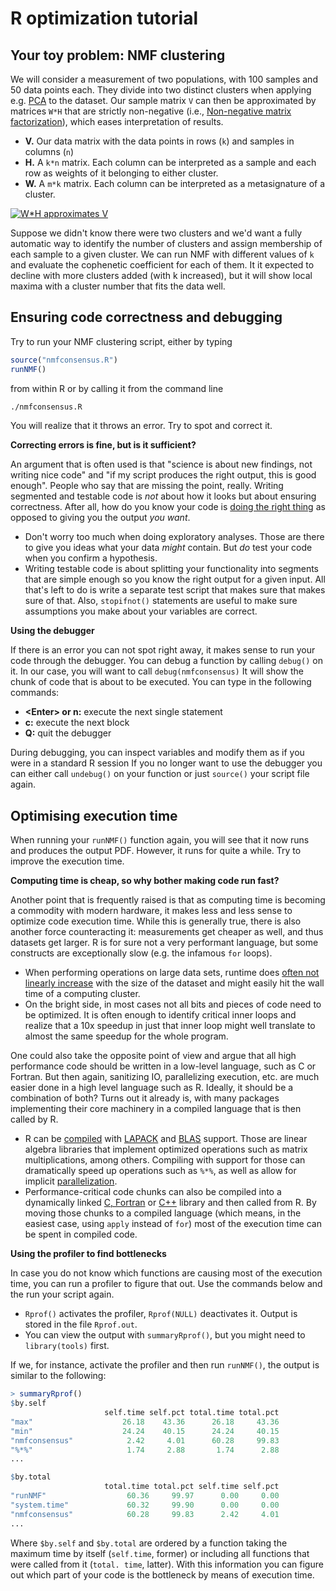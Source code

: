 R optimization tutorial
=======================

Your toy problem: NMF clustering
--------------------------------

We will consider a measurement of two populations, with 100 samples and 50 data
points each. They divide into two distinct clusters when applying e.g. [PCA][pca] to
the dataset. Our sample matrix `V` can then be approximated by matrices `W*H` that are
strictly non-negative (i.e., [Non-negative matrix factorization][nmf]), which eases 
interpretation of results.

 * **V.** Our data matrix with the data points in rows (`k`) and samples in columns (`n`)
 * **H.** A `k*n` matrix. Each column can be interpreted as a sample and each row as
    weights of it belonging to either cluster.
 * **W.** A `m*k` matrix. Each column can be interpreted as a metasignature of a cluster.

[![W*H approximates V][nmfimg]][nmf]

Suppose we didn't know there were two clusters and we'd want a fully automatic
way to identify the number of clusters and assign membership of each sample to
a given cluster. We can run NMF with different values of `k` and evaluate the 
cophenetic coefficient for each of them. It it expected to decline with more
clusters added (with k increased), but it will show local maxima with a cluster
number that fits the data well.

Ensuring code correctness and debugging
---------------------------------------

Try to run your NMF clustering script, either by typing

```R
source("nmfconsensus.R")
runNMF()
```

from within R or by calling it from the command line

```bash
./nmfconsensus.R
```

You will realize that it throws an error. Try to spot and correct it.

**Correcting errors is fine, but is it sufficient?**

An argument that is often used is that "science is about new findings, not writing 
nice code" and "if my script produces the right output, this is good enough". People 
who say that are missing the point, really. Writing segmented and testable code is 
*not* about how it looks but about ensuring correctness. After all, how do you know
your code is [doing the right thing][natreproc] as opposed to giving you the output 
*you want*.


 * Don't worry too much when doing exploratory analyses. Those are there to give
     you ideas what your data *might* contain. But *do* test your code when you 
     confirm a hypothesis.
 * Writing testable code is about splitting your functionality into segments that
     are simple enough so you know the right output for a given input. All that's
     left to do is write a separate test script that makes sure that makes sure 
     of that. Also, `stopifnot()` statements are useful to make sure assumptions 
     you make about your variables are correct.

**Using the debugger**

If there is an error you can not spot right away, it makes sense to run your code 
through the debugger. You can debug a function by calling `debug()` on it. In our
case, you will want to call `debug(nmfconsensus)` It will show the chunk of code 
that is about to be executed. You can type in the following commands:

 * **&lt;Enter&gt; or n:** execute the next single statement
 * **c:** execute the next block
 * **Q:** quit the debugger

During debugging, you can inspect variables and modify them as if you were in a 
standard R session If you no longer want to use the debugger you can either call
`undebug()` on your function or just `source()` your script file again.

Optimising execution time
-------------------------

When running your `runNMF()` function again, you will see that it now runs and produces
the output PDF. However, it runs for quite a while. Try to improve the execution time.

**Computing time is cheap, so why bother making code run fast?**

Another point that is frequently raised is that as computing time is becoming a 
commodity with modern hardware, it makes less and less sense to optimize code
execution time. While this is generally true, there is also another force counteracting
it: measurements get cheaper as well, and thus datasets get larger. R is for sure not
a very performant language, but some constructs are exceptionally slow (e.g. the
infamous `for` loops).

 * When performing operations on large data sets, runtime does 
     [often not linearly increase][bigo] with the size of the dataset and might easily
     hit the wall time of a computing cluster.
 * On the bright side, in most cases not all bits and pieces of code need to be 
     optimized. It is often enough to identify critical inner loops and realize that
     a 10x speedup in just that inner loop might well translate to almost the same
     speedup for the whole program.

One could also take the opposite point of view and argue that all high performance
code should be written in a low-level language, such as C or Fortran. But then again,
sanitizing IO, parallelizing execution, etc. are much easier done in a high level
language such as R. Ideally, it should be a combination of both? Turns out it already is,
with many packages implementing their core machinery in a compiled language that is
then called by R.

 * R can be [compiled][rcompile] with [LAPACK][lapack] and [BLAS][blas] support. Those
     are linear algebra libraries that implement optimized operations such as matrix
     multiplications, among others. Compiling with support for those can dramatically
     speed up operations such as `%*%`, as well as allow for implicit 
     [parallelization][openblas].
 * Performance-critical code chunks can also be compiled into a dynamically linked
     [C, Fortran][dynload] or [C++][rcpp] library and then called from R. By moving those
     chunks to a compiled language (which means, in the easiest case, using `apply` instead
     of `for`) most of the execution time can be spent in compiled code.

**Using the profiler to find bottlenecks**

In case you do not know which functions are causing most of the execution time, you
can run a profiler to figure that out. Use the commands below and the run your script again.

 * `Rprof()` activates the profiler, `Rprof(NULL)` deactivates it. Output is stored
     in the file `Rprof.out`.
 * You can view the output with `summaryRprof()`, but you might need to `library(tools)` 
     first.

If we, for instance, activate the profiler and then run `runNMF()`, the output is similar
to the following:

```R
> summaryRprof()
$by.self
                     self.time self.pct total.time total.pct
"max"                    26.18    43.36      26.18     43.36
"min"                    24.24    40.15      24.24     40.15
"nmfconsensus"            2.42     4.01      60.28     99.83
"%*%"                     1.74     2.88       1.74      2.88
...

$by.total
                     total.time total.pct self.time self.pct
"runNMF"                  60.36     99.97      0.00     0.00
"system.time"             60.32     99.90      0.00     0.00
"nmfconsensus"            60.28     99.83      2.42     4.01
...
```

Where `$by.self` and `$by.total` are ordered by a function taking the maximum time by
itself (`self.time`, former) or including all functions that were called from it (`total.
time`, latter). With this information you can figure out which part of your code is the
bottleneck by means of execution time.

[pca]: http://en.wikipedia.org/wiki/Principal_component_analysis
[nmf]: http://en.wikipedia.org/wiki/Non-negative_matrix_factorization
[nmfimg]: http://upload.wikimedia.org/wikipedia/commons/f/f9/NMF.png
[natreproc]: http://www.nature.com/nature/journal/v470/n7334/full/470305b.html
[bigo]: http://en.wikipedia.org/wiki/Big_O_notation
[rcompile]: https://projects.archlinux.org/svntogit/packages.git/tree/trunk/PKGBUILD?h=packages/r
[lapack]: http://en.wikipedia.org/wiki/LAPACK
[blas]: http://en.wikipedia.org/wiki/Basic_Linear_Algebra_Subprograms
[openblas]: http://www.openblas.net/
[dynload]: http://users.stat.umn.edu/~geyer/rc/
[rcpp]: http://dirk.eddelbuettel.com/code/rcpp.html

